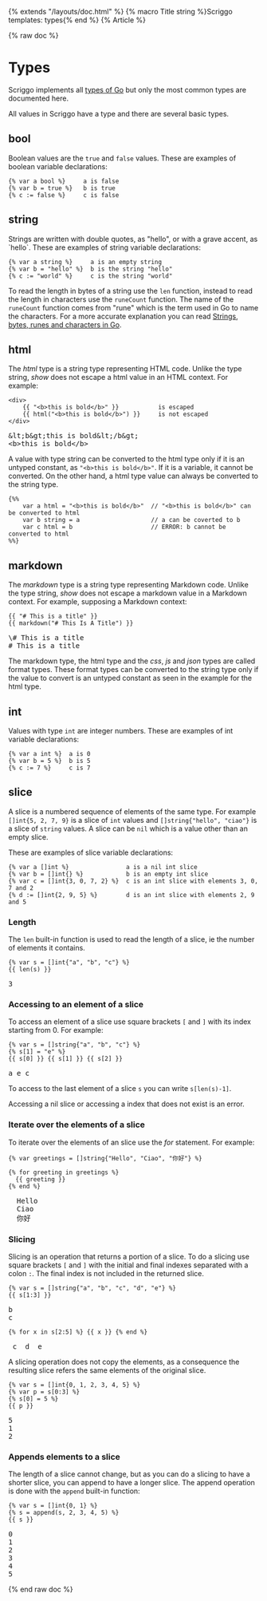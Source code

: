 {% extends "/layouts/doc.html" %}
{% macro Title string %}Scriggo templates: types{% end %}
{% Article %}

{% raw doc %}

# Types

Scriggo implements all [types of Go](https://golang.org/ref/spec#Types) but only the most common types
are documented here.

All values in Scriggo have a type and there are several basic types.

## bool

Boolean values are the `true` and `false` values. These are examples of boolean variable declarations:

```scriggo
{% var a bool %}     a is false
{% var b = true %}   b is true
{% c := false %}     c is false
```

## string

Strings are written with double quotes, as "hello", or with a grave accent, as \`hello\`. These are examples of string variable declarations:

```scriggo
{% var a string %}     a is an empty string
{% var b = "hello" %}  b is the string "hello"
{% c := "world" %}     c is the string "world"
```

To read the length in bytes of a string use the `len` function, instead to read the length in characters use the
`runeCount` function. The name of the `runeCount` function comes from "rune" which is the term used in Go to name the
characters. For a more accurate explanation you can read
[Strings, bytes, runes and characters in Go](https://go.dev/blog/strings).

## html

The _html_ type is a string type representing HTML code. Unlike the type string, _show_ does not escape a html value in 
an HTML context. For example:

```scriggo
<div>
    {{ "<b>this is bold</b>" }}           is escaped
    {{ html("<b>this is bold</b>") }}     is not escaped
</div>
```
<pre class="result">
&amp;lt;b&amp;gt;this is bold&amp;lt;/b&amp;gt;
&lt;b&gt;this is bold&lt;/b&gt;
</pre>

A value with type string can be converted to the html type only if it is an untyped constant, as `"<b>this is bold</b>"`. 
If it is a variable, it cannot be converted. On the other hand, a html type value can always be converted to the
string type. 

```scriggo
{%%
    var a html = "<b>this is bold</b>"  // "<b>this is bold</b>" can be converted to html
    var b string = a                    // a can be coverted to b
    var c html = b                      // ERROR: b cannot be converted to html
%%}
```

## markdown

The _markdown_ type is a string type representing Markdown code. Unlike the type string, _show_ does not escape a 
markdown value in a Markdown context. For example, supposing a Markdown context:

```scriggo 
{{ "# This is a title" }}
{{ markdown("# This Is A Title") }}
```
<pre class="result">
\# This is a title
# This is a title
</pre>

The markdown type, the html type and the _css_, _js_ and _json_ types are called format types. These format types
can be converted to the string type only if the value to convert is an untyped constant as seen in the example for the 
html type.

## int

Values with type `int` are integer numbers. These are examples of int variable declarations:

```scriggo
{% var a int %}  a is 0
{% var b = 5 %}  b is 5
{% c := 7 %}     c is 7
```

## slice

A slice is a numbered sequence of elements of the same type. For example `[]int{5, 2, 7, 9}` is a slice of `int`
values and `[]string{"hello", "ciao"}` is a slice of `string` values. A slice can be `nil` which is a value other than
an empty slice.

These are examples of slice variable declarations:

```scriggo
{% var a []int %}                a is a nil int slice
{% var b = []int{} %}            b is an empty int slice
{% var c = []int{3, 0, 7, 2} %}  c is an int slice with elements 3, 0, 7 and 2
{% d := []int{2, 9, 5} %}        d is an int slice with elements 2, 9 and 5
```

### Length

The `len` built-in function is used to read the length of a slice, ie the number of elements it contains.

```scriggo
{% var s = []int{"a", "b", "c"} %}
{{ len(s) }}
```
<pre class="result">3</pre>

### Accessing to an element of a slice

To access an element of a slice use square brackets `[` and `]` with its index starting from 0. For example:

```scriggo
{% var s = []string{"a", "b", "c"} %}
{% s[1] = "e" %}
{{ s[0] }} {{ s[1] }} {{ s[2] }}
```
<pre class="result">a e c</pre>

To access to the last element of a slice `s` you can write `s[len(s)-1]`.

Accessing a nil slice or accessing a index that does not exist is an error.

### Iterate over the elements of a slice

To iterate over the elements of an slice use the _for_ statement. For example:

```scriggo
{% var greetings = []string{"Hello", "Ciao", "你好"} %}

{% for greeting in greetings %}
  {{ greeting }}
{% end %}
```
<pre class="result">
  Hello
  Ciao
  你好
</pre>

### Slicing

Slicing is an operation that returns a portion of a slice. To do a slicing use square brackets `[` and `]` with the
initial and final indexes separated with a colon `:`. The final index is not included in the returned slice.

```scriggo
{% var s = []string{"a", "b", "c", "d", "e"} %}
{{ s[1:3] }}
```
<pre class="result">
b
c
</pre>

```scriggo
{% for x in s[2:5] %} {{ x }} {% end %}
```
<pre class="result">
 c  d  e 
</pre>

A slicing operation does not copy the elements, as a consequence the resulting slice refers the same elements of the
original slice.

```scriggo
{% var s = []int{0, 1, 2, 3, 4, 5} %}
{% var p = s[0:3] %}
{% s[0] = 5 %}
{{ p }}
```
<pre class="result">
5
1
2
</pre>

### Appends elements to a slice

The length of a slice cannot change, but as you can do a slicing to have a shorter slice, you can append to have a
longer slice. The append operation is done with the `append` built-in function:

```scriggo
{% var s = []int{0, 1} %}
{% s = append(s, 2, 3, 4, 5) %}
{{ s }}
```
<pre class="result">
0
1
2
3
4
5
</pre>

{% end raw doc %}
